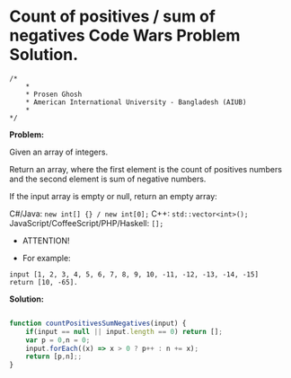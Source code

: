 # Count of positives / sum of negatives Code Wars Problem Solution.

```
/*
    *
    * Prosen Ghosh
    * American International University - Bangladesh (AIUB)
    *
*/
```

**Problem:**

Given an array of integers.

Return an array, where the first element is the count of positives numbers and the second element is sum of negative numbers.

If the input array is empty or null, return an empty array:

C#/Java: `new int[] {} / new int[0];`
C++: `std::vector<int>();`
JavaScript/CoffeeScript/PHP/Haskell: `[];`
- ATTENTION!

- For example:
```
input [1, 2, 3, 4, 5, 6, 7, 8, 9, 10, -11, -12, -13, -14, -15]
return [10, -65].
```

**Solution:**

```javascript

function countPositivesSumNegatives(input) {
    if(input == null || input.length == 0) return [];
    var p = 0,n = 0;
    input.forEach((x) => x > 0 ? p++ : n += x);
    return [p,n];;
}

```
